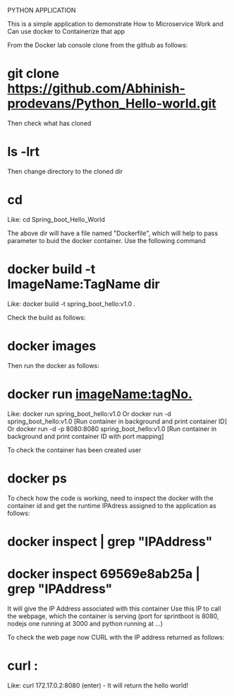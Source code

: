 PYTHON APPLICATION

This is a simple application to demonstrate How to Microservice Work and Can use docker to Containerize that app

From the Docker lab console clone from the github as follows:

# git clone https://github.com/Abhinish-prodevans/Python_Hello-world.git

Then check what has cloned
# ls -lrt

Then change directory to the cloned dir
# cd <clone directory>
Like: cd Spring_boot_Hello_World

The above dir will have a file named "Dockerfile", which will help to pass parameter to buid the docker container.
Use the following command

# docker build  -t ImageName:TagName dir
Like: docker build -t spring_boot_hello:v1.0 .

Check the build as follows:
# docker images

Then run the docker as follows:
# docker run  <imageName:tagNo.>
Like: docker run spring_boot_hello:v1.0
Or docker run -d spring_boot_hello:v1.0 [Run container in background and print container ID]
Or docker run -d -p 8080:8080 spring_boot_hello:v1.0 [Run container in background and print container ID with port mapping]

To check the container has been created user
# docker ps

To check how the code is working, need to inspect the docker with the container id and get the runtime IPAdress assigned to the application as follows:
# docker inspect <containerID> | grep "IPAddress"
# docker inspect 69569e8ab25a | grep "IPAddress"

It will give the IP Address associated with this container
Use this IP to call the webpage, which the container is serving (port for sprintboot is 8080, nodejs one running at 3000 and python running at ...)

To check the web page now CURL with the IP address returned as follows:
# curl <IPAddress>:<Port>
Like: curl 172.17.0.2:8080 (enter) - It will return the hello world!

